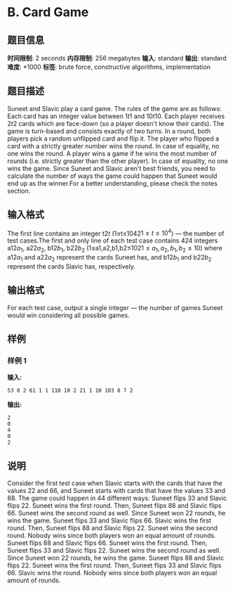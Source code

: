 # B. Card Game

## 题目信息

**时间限制**: 2 seconds
**内存限制**: 256 megabytes
**输入**: standard
**输出**: standard
**难度**: *1000
**标签**: brute force, constructive algorithms, implementation

## 题目描述

Suneet and Slavic play a card game. The rules of the game are as follows: Each card has an integer value between 1$t$$1$ and 10$t$$10$. Each player receives 2$t$$2$ cards which are face-down (so a player doesn't know their cards). The game is turn-based and consists exactly of two turns. In a round, both players pick a random unflipped card and flip it. The player who flipped a card with a strictly greater number wins the round. In case of equality, no one wins the round. A player wins a game if he wins the most number of rounds (i.e. strictly greater than the other player). In case of equality, no one wins the game. Since Suneet and Slavic aren't best friends, you need to calculate the number of ways the game could happen that Suneet would end up as the winner.For a better understanding, please check the notes section.

## 输入格式

The first line contains an integer t$2$$t$ (1≤t≤104$2$$1 \leq t \leq 10^4$) — the number of test cases.The first and only line of each test case contains 4$2$$4$ integers a1$2$$a_1$, a2$2$$a_2$, b1$2$$b_1$, b2$2$$b_2$ (1≤a1,a2,b1,b2≤10$2$$1 \leq a_1, a_2, b_1, b_2 \leq 10$) where a1$2$$a_1$ and a2$2$$a_2$ represent the cards Suneet has, and b1$2$$b_1$ and b2$2$$b_2$ represent the cards Slavic has, respectively.

## 输出格式

For each test case, output a single integer — the number of games Suneet would win considering all possible games.

## 样例

### 样例 1

**输入:**
```
53 8 2 61 1 1 110 10 2 21 1 10 103 8 7 2
```

**输出:**
```
2
0
4
0
2
```

## 说明

Consider the first test case when Slavic starts with the cards that have the values 2$2$ and 6$6$, and Suneet starts with cards that have the values 3$3$ and 8$8$. The game could happen in 4$4$ different ways: Suneet flips 3$3$ and Slavic flips 2$2$. Suneet wins the first round. Then, Suneet flips 8$8$ and Slavic flips 6$6$. Suneet wins the second round as well. Since Suneet won 2$2$ rounds, he wins the game. Suneet flips 3$3$ and Slavic flips 6$6$. Slavic wins the first round. Then, Suneet flips 8$8$ and Slavic flips 2$2$. Suneet wins the second round. Nobody wins since both players won an equal amount of rounds. Suneet flips 8$8$ and Slavic flips 6$6$. Suneet wins the first round. Then, Suneet flips 3$3$ and Slavic flips 2$2$. Suneet wins the second round as well. Since Suneet won 2$2$ rounds, he wins the game. Suneet flips 8$8$ and Slavic flips 2$2$. Suneet wins the first round. Then, Suneet flips 3$3$ and Slavic flips 6$6$. Slavic wins the round. Nobody wins since both players won an equal amount of rounds.
